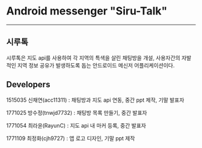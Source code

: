 # Android messenger "Siru-Talk"
---
시루톡
---


시루톡은 지도 api를 사용하여 각 지역의 특색을 살린 채팅방을 개설, 사용자간의 자발적인 지역 정보 공유가 발생하도록 돕는 안드로이드 메신저 어플리케이션이다.

## Developers

1515035 신채연(acc11311) : 채팅방과 지도 api 연동, 중간 ppt 제작, 기말 발표자

1771025 방수정(tnwjd7732) : 채팅방 목록 만들기, 중간 발표자

1771054 최라윤(RayunC) : 지도 api 내 마커 등록, 중간 발표자

1771109 최정화(cjh9727) : 앱 로고 디자인, 기말 ppt 제작
